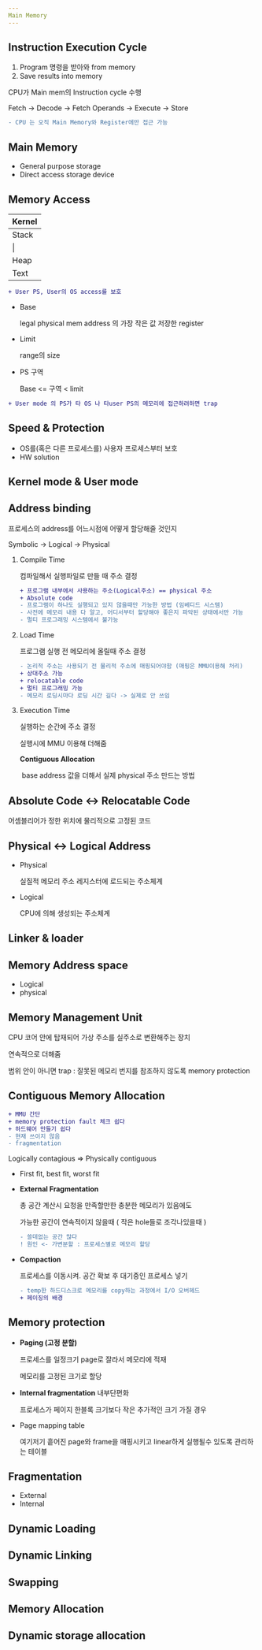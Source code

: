 ```yaml
---
Main Memory
---
```


## Instruction Execution Cycle

1. Program 명령을 받아와 from memory
2. Save results into memory

CPU가 Main mem의 Instruction cycle 수행

Fetch -> Decode -> Fetch Operands -> Execute -> Store





```diff
- CPU 는 오직 Main Memory와 Register에만 접근 가능
```

## Main Memory

- General purpose storage
- Direct access storage device

## Memory Access

| Kernel |
| ------ |
| Stack  |
| \|     |
| Heap   |
| Text   |

```diff
+ User PS, User의 OS access를 보호
```

* Base 

  legal physical mem address 의 가장 작은 값 저장한 register

* Limit

  range의 size

* PS 구역 

  Base <= 구역 < limit

```diff
+ User mode 의 PS가 타 OS 나 타user PS의 메모리에 접근하려하면 trap 
```





## Speed & Protection

- OS를(혹은 다른 프로세스를) 사용자 프로세스부터 보호
- HW solution

## Kernel mode & User mode

## Address binding

프로세스의 address를 어느시점에 어떻게 할당해줄 것인지

Symbolic -> Logical -> Physical

1. Compile Time 

   컴파일해서 실행파일로 만들 때 주소 결정

   ```diff
   + 프로그램 내부에서 사용하는 주소(Logical주소) == physical 주소
   + Absolute code
   - 프로그램이 하나도 실행되고 있지 않을때만 가능한 방법 (임베디드 시스템)
   - 사전에 메모리 내용 다 알고, 어디서부터 할당해야 좋은지 파악된 상태에서만 가능
   - 멀티 프로그래밍 시스템에서 불가능
   ```

   

2. Load Time

   프로그램 실행 전 메모리에 올릴때 주소 결정

   ```diff
   - 논리적 주소는 사용되기 전 물리적 주소에 매핑되어야함 (매핑은 MMU이용해 처리)
   + 상대주소 가능
   + relocatable code
   + 멀티 프로그래밍 가능
   - 메모리 로딩시마다 로딩 시간 길다 -> 실제로 안 쓰임
   ```

   

3. Execution Time

   실행하는 순간에 주소 결정

   실행시에 MMU 이용해 더해줌

   **Contiguous Allocation**

   ​	base address 값을 더해서 실제 physical 주소 만드는 방법



## Absolute Code <-> Relocatable Code

어셈블리어가 정한 위치에 물리적으로 고정된 코드

## Physical <-> Logical Address

- Physical

  실질적 메모리 주소 레지스터에 로드되는 주소체계

- Logical

  CPU에 의해 생성되는 주소체계

## Linker & loader

## Memory Address space

* Logical
* physical

## Memory Management Unit

CPU 코어 안에 탑재되어 가상 주소를 실주소로 변환해주는 장치

연속적으로 더해줌

범위 안이 아니면 trap : 잘못된 메모리 번지를 참조하지 않도록 memory protection

## 

## Contiguous Memory Allocation

```diff
+ MMU 간단 
+ memory protection fault 체크 쉽다
+ 하드웨어 만들기 쉽다
- 현재 쓰이지 않음
- fragmentation
```

Logically contagious => Physically contiguous

- First fit, best fit, worst fit

- **External Fragmentation**

  총 공간 계산시 요청을 만족할만한 충분한 메모리가 있음에도 

  가능한 공간이 연속적이지 않을때 ( 작은 hole들로 조각나있을때 )

  ```diff
  - 쓸데없는 공간 많다
  ! 원인 <- 가변분할 : 프로세스별로 메모리 할당  
  ```

  

- **Compaction**

  프로세스를 이동시켜. 공간 확보 후 대기중인 프로세스 넣기

  ```diff
  - temp한 하드디스크로 메모리를 copy하는 과정에서 I/O 오버헤드
  + 페이징의 배경
  ```

  

## Memory protection

* **Paging (고정 분할)**

  프로세스를 일정크기 page로 잘라서 메모리에 적재

  메모리를 고정된 크기로 할당

* **Internal fragmentation** 내부단편화

  프로세스가 페이지 한블록 크기보다 작은 추가적인 크기 가질 경우

* Page mapping table

  여기저기 흩어진 page와 frame을 매핑시키고 linear하게 실행될수 있도록 관리하는 테이블 

## Fragmentation

- External
- Internal







## Dynamic Loading

## Dynamic Linking

## Swapping

## Memory Allocation

## Dynamic storage allocation





## 



## 





